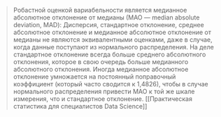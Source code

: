 >Робастной оценкой вариабельности является медианное абсолютное отклонение от медианы (МАО — median absolute deviation, MAD):
> Дисперсия, стандартное отклонение, среднее абсолютное отклонение и медианное абсолютное отклонение от медианы не являются эквивалентными оценками, даже в случае, когда данные поступают из нормального распределения. На деле стандартное отклонение всегда больше среднего абсолютного отклонения, которое в свою очередь больше медианного абсолютного отклонения. Иногда медианное абсолютное отклонение умножается на постоянный поправочный коэффициент (который часто сводится к 1,4826), чтобы в случае нормального распределения привести МАО к той же шкале измерения, что и стандартное отклонение. [[Практическая статистика для специалистов Data Science]]